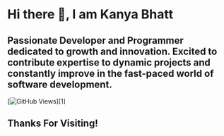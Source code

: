 # Hi there 👋, I am Kanya Bhatt

## Passionate Developer and Programmer dedicated to growth and innovation. Excited to contribute expertise to dynamic projects and constantly improve in the fast-paced world of software development.

[![GitHub Views](https://komarev.com/ghpvc/?username=Kanya-bhatt&color=FAC151)][1]



## Thanks For Visiting!


